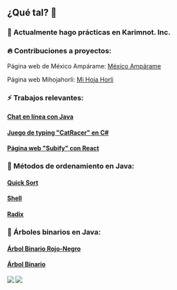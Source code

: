 ## ¿Qué tal? 👋

### 🔭 Actualmente hago prácticas en Karimnot. Inc.

### 🔥 Contribuciones a proyectos:

Página web de México Ampárame: [México Ampárame](https://www.mexicoamparame.ac)

Página web Mihojahorli: [Mi Hoja Horli](https://mihojahorli.com)

### ⚡ Trabajos relevantes:

#### [Chat en línea con Java](https://github.com/DnlVldz-git/Chat)

#### [Juego de typing "CatRacer" en C#](https://github.com/DnlVldz-git/CatRacerPOOVisual)

#### [Página web "Subify" con React](https://github.com/DnlVldz-git/Subify_react)


### 🤠 Métodos de ordenamiento en Java:

#### [Quick Sort](https://github.com/DnlVldz-git/quick_sort)

#### [Shell](https://github.com/DnlVldz-git/shell)

#### [Radix](https://github.com/DnlVldz-git/radix)

### 🌳 Árboles binarios en Java:

#### [Árbol Binario Rojo-Negro](https://github.com/DnlVldz-git/arbol_rojo_negro)

#### [Árbol Binario](https://github.com/DnlVldz-git/arbol_binario)



<div align="center"><img src="https://github-readme-stats.vercel.app/api?username=dnlVldz-git&show_icons=true&count_private=true&hide_border=true" align="left" /></div>  

<a href="https://github.com/DnlVldz-git/github-readme-stats"><img align="center" src="https://github-readme-stats.vercel.app/api/top-langs/?username=DnlVldz-git&layout=compact&theme=buefy&hide_border=true" /></a> 


<!--
**DnlVldz-git/DnlVldz-git** is a ✨ _special_ ✨ repository because its `README.md` (this file) appears on your GitHub profile.

Here are some ideas to get you started:

- 🔭 I’m currently working on ...
- 🌱 I’m currently learning ...
- 👯 I’m looking to collaborate on ...
- 🤔 I’m looking for help with ...
- 💬 Ask me about ...
- 📫 How to reach me: ...
- 😄 Pronouns: ...
- ⚡ Fun fact: ...
-->
